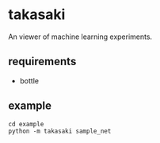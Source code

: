 # takasaki
An viewer of machine learning experiments.

## requirements

- bottle

## example

```
cd example
python -m takasaki sample_net
```

